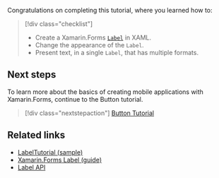 Congratulations on completing this tutorial, where you learned how to:

> [!div class="checklist"]
>
> - Create a Xamarin.Forms [`Label`](xref:Xamarin.Forms.Label) in XAML.
> - Change the appearance of the `Label`.
> - Present text, in a single `Label`, that has multiple formats.

## Next steps

To learn more about the basics of creating mobile applications with Xamarin.Forms, continue to the Button tutorial.

> [!div class="nextstepaction"]
> [Button Tutorial](~/get-started/tutorials/button/index.yml)

## Related links

- [LabelTutorial (sample)](https://docs.microsoft.com/samples/xamarin/xamarin-forms-samples/getstarted-tutorials-labeltutorial/)
- [Xamarin.Forms Label (guide)](~/xamarin-forms/user-interface/text/label.md)
- [Label API](xref:Xamarin.Forms.Label)

